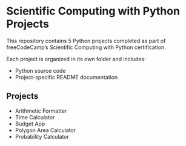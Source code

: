 # Scientific Computing with Python Projects

This repository contains 5 Python projects completed as part of freeCodeCamp’s Scientific Computing with Python certification.

Each project is organized in its own folder and includes:
- Python source code
- Project-specific README documentation

## Projects
- Arithmetic Formatter
- Time Calculator
- Budget App
- Polygon Area Calculator
- Probability Calculator
